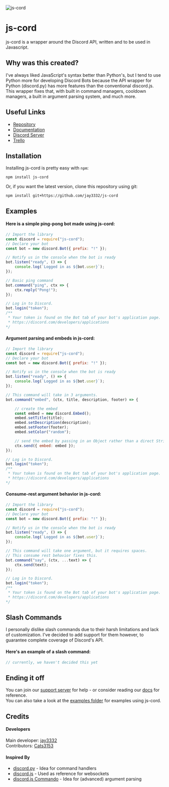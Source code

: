 ![js-cord](https://i.ibb.co/80WHs6W/js-cord-banner-transparent.png)
# js-cord
js-cord is a wrapper around the Discord API, written and to be used in Javascript.
## Why was this created?
I've always liked JavaScript's syntax better than Python's, but I tend to use Python more for developing Discord Bots because the API wrapper for Python (discord.py) has more features than the conventional discord.js. This wrapper fixes that, with built in command managers, cooldown managers, a built in argument parsing system, and much more.
## Useful Links
+ [Repository](https://github.com/jay3332/js-cord)
+ [Documentation](https://jay3332.github.io/js-cord)
+ [Discord Server](https://discord.gg/R6pY3FWh3A)
+ [Trello](https://trello.com/b/unTW6EpW/js-cord)
## Installation
Installing js-cord is pretty easy with `npm`:
```
npm install js-cord
```
Or, if you want the latest version, clone this repository using git:
```
npm install git+https://github.com/jay3332/js-cord
```
## Examples
#### Here is a simple ping-pong bot made using js-cord:
```js
// Import the library
const discord = require("js-cord");
// Declare your bot
const bot = new discord.Bot({ prefix: "!" });

// Notify us in the console when the bot is ready
bot.listen("ready", () => {
    console.log(`Logged in as ${bot.user}`);
});

// Basic ping command
bot.command("ping", ctx => {
    ctx.reply("Pong!");
});

// Log in to Discord.
bot.login("token");
/**
 * Your token is found on the Bot tab of your bot's application page.
 * https://discord.com/developers/applications
*/
```
#### Argument parsing and embeds in js-cord:
```js
// Import the library
const discord = require("js-cord");
// Declare your bot
const bot = new discord.Bot({ prefix: "!" });

// Notify us in the console when the bot is ready
bot.listen("ready", () => {
    console.log(`Logged in as ${bot.user}`);
});

// This command will take in 3 arguments.
bot.command("embed", (ctx, title, description, footer) => {

    // create the embed
    const embed = new discord.Embed();
    embed.setTitle(title);
    embed.setDescription(description);
    embed.setFooter(footer);
    embed.setColor("random");

    // send the embed by passing in an Object rather than a direct String.
    ctx.send({ embed: embed });
});

// Log in to Discord.
bot.login("token");
/**
 * Your token is found on the Bot tab of your bot's application page.
 * https://discord.com/developers/applications
*/
```
#### Consume-rest argument behavior in js-cord:
```js
// Import the library
const discord = require("js-cord");
// Declare your bot
const bot = new discord.Bot({ prefix: "!" });

// Notify us in the console when the bot is ready
bot.listen("ready", () => {
    console.log(`Logged in as ${bot.user}`);
});

// This command will take one argument, but it requires spaces.
// This consume rest behavior fixes this.
bot.command("say", (ctx, ...text) => {
    ctx.send(text);
});

// Log in to Discord.
bot.login("token");
/**
 * Your token is found on the Bot tab of your bot's application page.
 * https://discord.com/developers/applications
*/
```
## Slash Commands
I personally dislike slash commands due to their harsh limitations and lack of customization. I've decided to add support for them however, to guarantee complete coverage of Discord's API.
#### Here's an example of a slash command:
```js
// currently, we haven't decided this yet
```
## Ending it off
You can join our [support server](https://discord.gg/R6pY3FWh3A) for help - or consider reading our [docs](https://jay3332.github.io/js-cord/) for reference.  
You can also take a look at the [examples folder](https://github.com/jay3332/js-cord/tree/master/examples) for examples using js-cord.
## Credits
#### Developers
Main developer: [jay3332](https://github.com/jay3332)  
Contributors: [Cats3153](https://github.com/Cats3153)

#### Inspired By
+ [discord.py](https://github.com/Rapptz/discord.py) - Idea for command handlers  
+ [discord.js](https://github.com/discordjs/discord.js) - Used as reference for websockets  
+ [discord.js Commando](https://github.com/discordjs/Commando/) - Idea for (advanced) argument parsing
